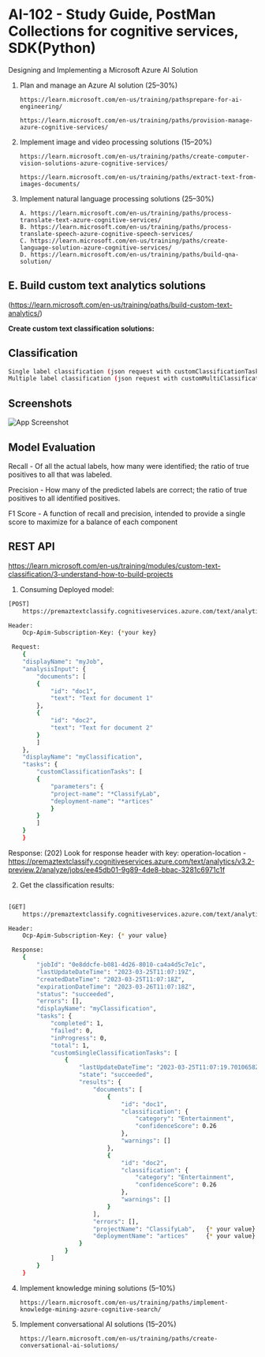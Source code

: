 # AI-102 - Study Guide, PostMan Collections for cognitive services, SDK(Python)

 Designing and Implementing a Microsoft Azure AI Solution 

1. Plan and manage an Azure AI solution 	(25–30%)	

       https://learn.microsoft.com/en-us/training/pathsprepare-for-ai-engineering/

       https://learn.microsoft.com/en-us/training/paths/provision-manage-azure-cognitive-services/ 


2. Implement image and video processing solutions 	(15–20%)	

       https://learn.microsoft.com/en-us/training/paths/create-computer-vision-solutions-azure-cognitive-services/

       https://learn.microsoft.com/en-us/training/paths/extract-text-from-images-documents/ 


3. Implement natural language processing solutions 	(25–30%)	
 
       A. https://learn.microsoft.com/en-us/training/paths/process-translate-text-azure-cognitive-services/ 
       B. https://learn.microsoft.com/en-us/training/paths/process-translate-speech-azure-cognitive-speech-services/   
       C. https://learn.microsoft.com/en-us/training/paths/create-language-solution-azure-cognitive-services/  
       D. https://learn.microsoft.com/en-us/training/paths/build-qna-solution/ 
       
       

## E. Build custom text analytics solutions 
(https://learn.microsoft.com/en-us/training/paths/build-custom-text-analytics/)

**Create custom text classification solutions:** 

## Classification

```bash
Single label classification (json request with customClassificationTasks) - you can assign only one class to each file. Following the above example, a video game summary could only be classified as "Adventure" or "Strategy".
Multiple label classification (json request with customMultiClassificationTasks) - you can assign multiple classes to each file. This type of project would allow you to classify a video game summary as "Adventure" or "Adventure and Strategy".
```
    
## Screenshots

![App Screenshot](https://learn.microsoft.com/en-us/training/wwl-data-ai/custom-text-classification/media/classify-development-lifecycle.png#lightbox)


## Model Evaluation

Recall - Of all the actual labels, how many were identified; the ratio of true positives to all that was labeled.

Precision - How many of the predicted labels are correct; the ratio of true positives to all identified positives.

F1 Score - A function of recall and precision, intended to provide a single score to maximize for a balance of each component


## REST API 

https://learn.microsoft.com/en-us/training/modules/custom-text-classification/3-understand-how-to-build-projects

1. Consuming Deployed model: 
```bash
[POST] 
    https://premaztextclassify.cognitiveservices.azure.com/text/analytics/v3.2-preview.2/analyze

Header: 
    Ocp-Apim-Subscription-Key: {*your key}

 Request:
    {
    "displayName": "myJob",
    "analysisInput": {
        "documents": [
        {
            "id": "doc1",
            "text": "Text for document 1"
        },
        {
            "id": "doc2",
            "text": "Text for document 2"
        }
        ]
    },
    "displayName": "myClassification",
    "tasks": {
        "customClassificationTasks": [
        {
            "parameters": {
            "project-name": "*ClassifyLab",
            "deployment-name": "*artices"
            }
        }
        ]
    }
    } 
```

Response: (202)
Look for response header with key: operation-location - https://premaztextclassify.cognitiveservices.azure.com/text/analytics/v3.2-preview.2/analyze/jobs/ee45db01-9g89-4de8-bbac-3281c6971c1f

2. Get the classification results:

```bash
  
[GET] 
    https://premaztextclassify.cognitiveservices.azure.com/text/analytics/v3.2-preview.2/analyze/jobs/ee45db01-9g89-4de8-bbac-3281c6971c1f

Header: 
    Ocp-Apim-Subscription-Key: {* your value}

 Response:
    {
        "jobId": "0e8ddcfe-b081-4d26-8010-ca4a4d5c7e1c",
        "lastUpdateDateTime": "2023-03-25T11:07:19Z",
        "createdDateTime": "2023-03-25T11:07:18Z",
        "expirationDateTime": "2023-03-26T11:07:18Z",
        "status": "succeeded",
        "errors": [],
        "displayName": "myClassification",
        "tasks": {
            "completed": 1,
            "failed": 0,
            "inProgress": 0,
            "total": 1,
            "customSingleClassificationTasks": [
                {
                    "lastUpdateDateTime": "2023-03-25T11:07:19.7010658Z",
                    "state": "succeeded",
                    "results": {
                        "documents": [
                            {
                                "id": "doc1",
                                "classification": {
                                    "category": "Entertainment",
                                    "confidenceScore": 0.26
                                },
                                "warnings": []
                            },
                            {
                                "id": "doc2",
                                "classification": {
                                    "category": "Entertainment",
                                    "confidenceScore": 0.26
                                },
                                "warnings": []
                            }
                        ],
                        "errors": [],
                        "projectName": "ClassifyLab",   {* your value}
                        "deploymentName": "artices"     {* your value}
                    }
                }
            ]
        }
    }

```
       

4. Implement knowledge mining solutions 	(5–10%)

       https://learn.microsoft.com/en-us/training/paths/implement-knowledge-mining-azure-cognitive-search/ 


5. Implement conversational AI solutions 	(15–20%)	

       https://learn.microsoft.com/en-us/training/paths/create-conversational-ai-solutions/ 
